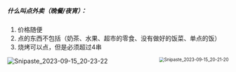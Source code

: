 ##### 什么叫点外卖（晚餐/夜宵）：

1. 价格随便
2. 点的东西不包括（奶茶、水果、超市的零食、没有做好的饭菜、单点的饭）
3. 烧烤可以点，但是必须超过4串

<center class="half">    <img src="https://raw.githubusercontent.com/xiaopya/typora/master/Typora202309152024295.png" alt="Snipaste_2023-09-15_20-23-22"  style="float: left" />    <img src="https://raw.githubusercontent.com/xiaopya/typora/master/Typora202309152024475.png" alt="Snipaste_2023-09-15_20-21-20" style="float: right; zoom: 70%;" /> </center>





